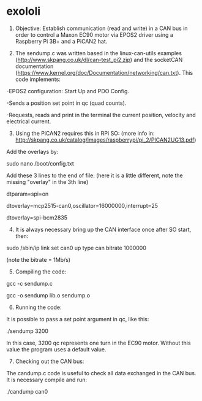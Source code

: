 # exololi

1. Objective: Establish communication (read and write) in a CAN bus in order to control a Maxon EC90 motor via EPOS2 driver using a Raspberry Pi 3B+ and a PiCAN2 hat.

2. The sendump.c was written based in the linux-can-utils examples (http://www.skpang.co.uk/dl/can-test_pi2.zip) and the socketCAN documentation (https://www.kernel.org/doc/Documentation/networking/can.txt). This code implements:

-EPOS2 configuration: Start Up and PDO Config.

-Sends a position set point in qc (quad counts).

-Requests, reads and print in the terminal the current position, velocity and electrical current.

3. Using the PiCAN2 requires this in RPi SO: (more info in: http://skpang.co.uk/catalog/images/raspberrypi/pi_2/PICAN2UG13.pdf)

Add the overlays by: 

sudo nano /boot/config.txt

Add these 3 lines to the end of file: (here it is a little different, note the missing "overlay" in the 3th line)

dtparam=spi=on

dtoverlay=mcp2515-can0,oscillator=16000000,interrupt=25

dtoverlay=spi-bcm2835

4. It is always necessary bring up the CAN interface once after SO start, then:

sudo /sbin/ip link set can0 up type can bitrate 1000000

(note the bitrate = 1Mb/s)

5. Compiling the code:

gcc -c sendump.c

gcc -o sendump lib.o sendump.o

6. Running the code:

It is possible to pass a set point argument in qc, like this:

./sendump 3200

In this case, 3200 qc represents one turn in the EC90 motor. Without this value the program uses a default value.

7. Checking out the CAN bus:

The candump.c code is useful to check all data exchanged in the CAN bus. It is necessary compile and run:

./candump can0
 
